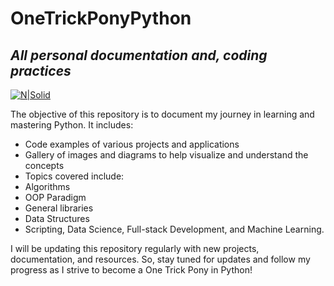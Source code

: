 # OneTrickPonyPython
## _All personal documentation and, coding practices_

[![N|Solid](https://cdn.iconscout.com/icon/free/png-256/python-3629591-3032289.png)](https://learnxinyminutes.com)

The objective of this repository is to document my journey
in learning and mastering Python. It includes:


- Code examples of various projects and applications
- Gallery of images and diagrams to help visualize and understand the concepts
- Topics covered include:
-   Algorithms
-   OOP Paradigm
-   General libraries
-   Data Structures
-   Scripting, Data Science, Full-stack Development, and Machine Learning.

I will be updating this repository regularly with new projects, documentation, and resources. So, stay tuned for updates and follow my progress as I strive to become a One Trick Pony in Python!